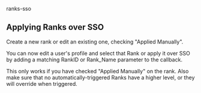 ranks-sso

## Applying Ranks over SSO

Create a new rank or edit an existing one, checking "Applied Manually".

You can now edit a user's profile and select that Rank or apply it over SSO by adding a matching RankID or Rank_Name parameter to the callback.

This only works if you have checked "Applied Manually" on the rank. Also make sure that no automatically-triggered Ranks have a higher level, or they will override when triggered.
